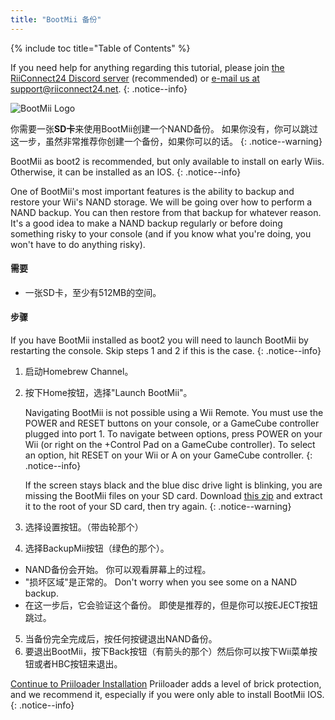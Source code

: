 ```yaml
---
title: "BootMii 备份"
---
```


{% include toc title="Table of Contents" %}

If you need help for anything regarding this tutorial, please join [the RiiConnect24 Discord server](https://discord.gg/rc24) (recommended) or [e-mail us at support@riiconnect24.net](mailto:support@riiconnect24.net).
{: .notice--info}

![BootMii Logo](/images/bootmii.png)

你需要一张**SD卡**来使用BootMii创建一个NAND备份。 如果你没有，你可以跳过这一步，虽然非常推荐你创建一个备份，如果你可以的话。
{: .notice--warning}

BootMii as boot2 is recommended, but only available to install on early Wiis. Otherwise, it can be installed as an IOS.
{: .notice--info}

One of BootMii's most important features is the ability to backup and restore your Wii's NAND storage. We will be going over how to perform a NAND backup. You can then restore from that backup for whatever reason. It's a good idea to make a NAND backup regularly or before doing something risky to your console (and if you know what you're doing, you won't have to do anything risky).

#### 需要
* 一张SD卡，至少有512MB的空间。

#### 步骤
If you have BootMii installed as boot2 you will need to launch BootMii by restarting the console. Skip steps 1 and 2 if this is the case.
{: .notice--info}
1. 启动Homebrew Channel。
2. 按下Home按钮，选择"Launch BootMii"。

    Navigating BootMii is not possible using a Wii Remote. You must use the POWER and RESET buttons on your console, or a GameCube controller plugged into port 1. To navigate between options, press POWER on your Wii (or right on the +Control Pad on a GameCube controller). To select an option, hit RESET on your Wii or A on your GameCube controller.
    {: .notice--info}


    If the screen stays black and the blue disc drive light is blinking, you are missing the BootMii files on your SD card. Download [this zip](https://static.hackmii.com/bootmii_sd_files.zip) and extract it to the root of your SD card, then try again.
    {: .notice--warning}

3. 选择设置按钮。（带齿轮那个）
4. 选择BackupMii按钮（绿色的那个）。
- NAND备份会开始。 你可以观看屏幕上的过程。
- "损坏区域"是正常的。 Don't worry when you see some on a NAND backup.
- 在这一步后，它会验证这个备份。 即使是推荐的，但是你可以按EJECT按钮跳过。
5. 当备份完全完成后，按任何按键退出NAND备份。
6. 要退出BootMii，按下Back按钮（有箭头的那个）然后你可以按下Wii菜单按钮或者HBC按钮来退出。


<!---
To restore from a NAND backup on your SD card, you can follow these instructions using RestoreMii (the button right next to BackupMii with a red arrow).
{: .notice--info}
-->

[Continue to Priiloader Installation](priiloader) Priiloader adds a level of brick protection, and we recommend it, especially if you were only able to install BootMii IOS.
{: .notice--info}
